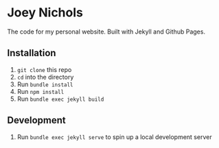 # Joey Nichols

The code for my personal website. Built with Jekyll and Github Pages.

## Installation

1. `git clone` this repo
2. `cd` into the directory
3. Run `bundle install`
4. Run `npm install`
5. Run `bundle exec jekyll build`

## Development

1. Run `bundle exec jekyll serve` to spin up a local development server
